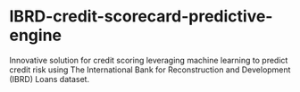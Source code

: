 # IBRD-credit-scorecard-predictive-engine
Innovative solution for credit scoring leveraging machine learning to predict credit risk using The International Bank for Reconstruction and Development (IBRD) Loans dataset.
